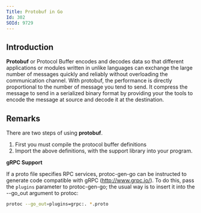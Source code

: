 ```yaml
---
Title: Protobuf in Go
Id: 302
SOId: 9729
---
```

## Introduction

**Protobuf** or Protocol Buffer encodes and decodes data so that different applications or modules written in unlike languages can exchange the large number of messages quickly and reliably without overloading the communication channel. With protobuf, the performance is directly proportional to the number of message you tend to send. It compress the message to send in a serialized binary format by providing your the tools to encode the message at source and decode it at the destination.

## Remarks

There are two steps of using **protobuf**.

 1. First you must compile the protocol buffer definitions
 2. Import the above definitions, with the support library into your program.

**gRPC Support**

If a proto file specifies RPC services, protoc-gen-go can be instructed to generate code compatible with gRPC (http://www.grpc.io/). To do this, pass the `plugins` parameter to protoc-gen-go; the usual way is to insert it into the --go_out argument to protoc:

```sh
protoc --go_out=plugins=grpc:. *.proto
```

